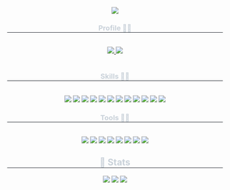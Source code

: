 <div align= "center">
    <img src="https://capsule-render.vercel.app/api?type=rounded&color=0:7e77df,100:5f469b&height=120&text=Shin%20Ji%20Hoon&animation=fadeIn&fontColor=ffffff&fontSize=30" />
</div>


<div align= "center">
  <h3 style="border-bottom: 1px solid #21262d; color: #c9d1d9;"> Profile 🧑‍💻 </h2> <br> 
  <div align= "center"> 
    <a href=https://velog.io/@wlgns0413/posts> 
      <img src="https://img.shields.io/badge/Velog-20C997?style=for-the-badge&logo=Velog&logoColor=white&link=https://velog.io/@wlgns0413/posts"> 
    </a>
    <a href=https://www.notion.so/a33cf4699d9141289b4e12f0fac2895b> 
      <img src="https://img.shields.io/badge/Notion-000000?style=for-the-badge&logo=Notion&logoColor=white&link=https://www.notion.so/a33cf4699d9141289b4e12f0fac2895b"> 
    </a>
  </div>  <br> 

  <h3 style="border-bottom: 1px solid #21262d; color: #c9d1d9;"> Skills 🧑‍💻 </h2> <br>   
  <div align= "center">  
    <img src="https://img.shields.io/badge/Java-ED8B00?style=for-the-badge&logo=openjdk&logoColor=white">
    <img src="https://img.shields.io/badge/Spring-6DB33F?style=for-the-badge&logo=spring&logoColor=white">
    <img src="https://img.shields.io/badge/Spring_Security-6DB33F?style=for-the-badge&logo=Spring-Security&logoColor=white">
    <img src="https://img.shields.io/badge/MySQL-00000F?style=for-the-badge&logo=mysql&logoColor=white">
    <img src="https://img.shields.io/badge/MariaDB-003545?style=for-the-badge&logo=mariaDB&logoColor=white">
    <img src="https://img.shields.io/badge/redis-%23DD0031.svg?&style=for-the-badge&logo=redis&logoColor=white">
    <img src="https://img.shields.io/badge/json%20web%20tokens-323330?style=for-the-badge&logo=json-web-tokens&logoColor=pink">
    <img src="https://img.shields.io/badge/junit5-25A162?style=for-the-badge&logo=junit5&logoColor=pink">
    <img src="https://img.shields.io/badge/apachetomcat-F8DC75.svg?style=for-the-badge&logo=apachetomcat&logoColor=black">
    <img src="https://img.shields.io/badge/Slack-4A154B?style=for-the-badge&logo=slack&logoColor=white">
    <img src="https://img.shields.io/badge/Notion-000000?style=for-the-badge&logo=notion&logoColor=white">
    <img src="https://img.shields.io/badge/GitHub-100000?style=for-the-badge&logo=github&logoColor=white)">
  </div> 

  <h3 style="border-bottom: 1px solid #21262d; color: #c9d1d9;"> Tools 🧑‍💻 </h2> <br>   
  <div align= "center">  
    <img src="https://img.shields.io/badge/intellijidea-000000?style=for-the-badge&logo=intellijidea&logoColor=white">
    <img src="https://img.shields.io/badge/Postman-FF6C37?style=for-the-badge&logo=postman&logoColor=white">
    <img src="https://img.shields.io/badge/docker-%230db7ed.svg?style=for-the-badge&logo=docker&logoColor=white">
    <img src="https://img.shields.io/badge/Gradle-02303A.svg?style=for-the-badge&logo=Gradle&logoColor=white">
    <img src="https://img.shields.io/badge/burpsuite-FF6633.svg?style=for-the-badge&logo=burpsuite&logoColor=white">
    <img src="https://img.shields.io/badge/ngrok-1F1E37.svg?style=for-the-badge&logo=ngrok&logoColor=white">
    <img src="https://img.shields.io/badge/gitkraken-179287?style=for-the-badge&logo=gitkraken&logoColor=white">
    <img src="https://img.shields.io/badge/dbeaver-382923?style=for-the-badge&logo=dbeaver&logoColor=white">
  </div> 

  
  
</div>
    
  <div align= "center"> 
      <h2 style="border-bottom: 1px solid #21262d; color: #c9d1d9;"> 🏅 Stats </h2> <div align= "center"> 
        <img src="http://mazassumnida.wtf/api/v2/generate_badge?boj=wlgnstls0413&bg_color=60,ffffff,ffffff&title_color=000000&text_color=000000"/> 
        <img src="https://github-readme-stats.vercel.app/api/top-langs/?username=jihoon0413&layout=compact&bg_color=60,ffffff,ffffff&title_color=000000&text_color=000000"/> 
        <img src="https://github-readme-stats.vercel.app/api?username=jihoon0413&bg_color=60,ffffff,ffffff&title_color=000000&text_color=000000"/> 
  </div>
</div>
    

<!--
**jihoon0413/jihoon0413** is a ✨ _special_ ✨ repository because its `README.md` (this file) appears on your GitHub profile.

Here are some ideas to get you started:

- 🔭 I’m currently working on ...
- 🌱 I’m currently learning ...
- 👯 I’m looking to collaborate on ...
- 🤔 I’m looking for help with ...
- 💬 Ask me about ...
- 📫 How to reach me: ...
- 😄 Pronouns: ...
- ⚡ Fun fact: ...
-->

